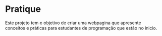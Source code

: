 # Pratique


Este projeto tem o objetivo de criar uma webpagina que apresente conceitos e práticas para estudantes de programação que estão no inicio.
